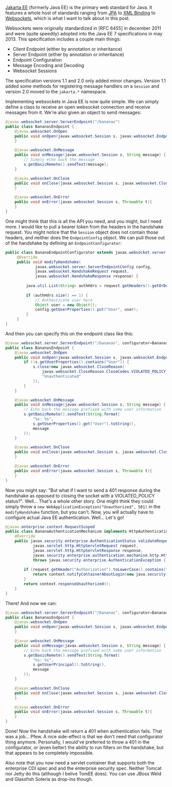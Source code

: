 [Jakarta EE] (formerly Java EE) is the primary web standard for Java.
It features a whole host of standards ranging from [JPA](Jakarta-EE-8-Persistence) to [XML Binding](Jakarta-EE-8-Bind) to
[Websockets](Jakarta-EE-8-WebSocket), which is what I want to talk about in this post.

Websockets were originally standardized in [RFC 6455] in december 2011 and were (quite speedily) adopted into the Java EE 7
specifications in may 2013. This specification includes a couple main things:

* Client Endpoint (either by annotation or inheritance)
* Server Endpoint (either by annotation or inheritance)
* Endpoint Configuration
* Message Encoding and Decoding
* Websocket Sessions

The specification versions 1.1 and 2.0 only added minor changes.
Version 1.1 added some methods for registering message handlers on a `Session` and version 2.0 moved to the `jakarta.*` namespace.

Implementing websockets in Java EE is now quite simple.
We can simply define a class to receive an open websocket connection and receive messages from it. We're also given an object to send messages:

```java
@javax.websocket.server.ServerEndpoint("/bananas")
public class BananasEndpoint {
    @javax.websocket.OnOpen
    public void onOpen(javax.websocket.Session s, javax.websocket.EndpointConfig endpointConfig) {
    }

    @javax.websocket.OnMessage
    public void onMessage(javax.websocket.Session s, String message) {
        // Simply echo back the message
        s.getBasicRemote().sendText(message);
    }

    @javax.websocket.OnClose
    public void onClose(javax.websocket.Session s, javax.websocket.CloseReason reason) {
    }

    @javax.websocket.OnError
    public void onError(javax.websocket.Session s, Throwable t){
    }
}
```

One might think that this is all the API you need, and you might, but I need more.
I would like to pull a bearer token from the headers in the handshake request.
You might notice that the `Session` object does not contain those headers, and neither does the `EndpointConfig` object.
We can pull those out of the handshake by defining an `EndpointConfigurator`:

```java
public class BananaEndpointConfigurator extends javax.websocket.server.ServerEndpointConfig.Configurator {
     @Override
     public void modifyHandshake(
             javax.websocket.server.ServerEndpointConfig config,
             javax.websocket.HandshakeRequest request,
             javax.websocket.HandshakeResponse response) {
         
         java.util.List<String> authHdrs = request.getHeaders().getOrDefault("Authorization", new java.util.ArrayList<>());
         
         if (authHdrs.size() == 1) {
             // Authenticate user here
             Object user = new Object();
             config.getUserProperties().put("User", user);
         }
     }
}
```

And then you can specify this on the endpoint class like this:

```java
@javax.websocket.server.ServerEndpoint("/bananas", configurator=BananasEndpointConfigurator.class)
public class BananasEndpoint {
    @javax.websocket.OnOpen
    public void onOpen(javax.websocket.Session s, javax.websocket.EndpointConfig endpointConfig) {
        if (!s.getUserProperties().contains("User")) {
            s.close(new javax.websocket.CloseReason(
                javax.websocket.CloseReason.CloseCodes.VIOLATED_POLICY,
                "Unauthenticated"
            ));
        }
    }

    @javax.websocket.OnMessage
    public void onMessage(javax.websocket.Session s, String message) {
        // Echo back the message prefixed with some user information
        s.getBasicRemote().sendText(String.format(
            "%s: %s",
            s.getUserProperties().get("User").toString(),
            message
        ));
    }

    @javax.websocket.OnClose
    public void onClose(javax.websocket.Session s, javax.websocket.CloseReason reason) {
    }

    @javax.websocket.OnError
    public void onError(javax.websocket.Session s, Throwable t){
    }
}
```

Now you might say: "But what if I want to send a 401 response during the handshake as opposed to closing the
socket with a VIOLATED_POLICY status?".
Well... That's a whole other story.
One might think they could simply throw a `new WebApplicationException("Unauthorized", 501)` in the `modifyHandshake` function,
but you can't.
Now, you will actually have to configure actual Java EE authentication.
Well... Let's go!

```java
@javax.enterprise.context.RequestScoped
public class BananaAuthenticationMechanism implements HttpAuthenticationMechanism {
    @Override
    public javax.security.enterprise.AuthenticationStatus validateRequest(
            javax.servlet.http.HttpServletRequest request,
            javax.servlet.http.HttpServletResponse response,
            javax.security.enterprise.authentication.mechanism.http.HttpMessageContext context)
            throws javax.security.enterprise.AuthenticationException {
        
        if (request.getHeader("Authorization").toLowerCase().contains("banana")) {
            return context.notifyContainerAboutLogin(new java.security.Identity("BananaUser"));
        }
        return context.responseUnauthorized();
    }
}
```

There! And now we can:

```java
@javax.websocket.server.ServerEndpoint("/bananas", configurator=BananasEndpointConfigurator.class)
public class BananasEndpoint {
    @javax.websocket.OnOpen
    public void onOpen(javax.websocket.Session s, javax.websocket.EndpointConfig endpointConfig) {
    }

    @javax.websocket.OnMessage
    public void onMessage(javax.websocket.Session s, String message) {
        // Echo back the message prefixed with some user information
        s.getBasicRemote().sendText(String.format(
            "%s: %s",
            s.getUserPrincipal().toString(),
            message
        ));
    }

    @javax.websocket.OnClose
    public void onClose(javax.websocket.Session s, javax.websocket.CloseReason reason) {
    }

    @javax.websocket.OnError
    public void onError(javax.websocket.Session s, Throwable t){
    }
}
```

Done! Now the handshake will return a 401 when authentication fails. That was a job... Pfew.
A nice side-effect is that we don't need that configurator thing anymore.
Personally, I would've preferred to throw a 401 in the configurator, or (even better) the ability
to run filters on the handshake, but that appears to be completely impossible.

Also note that you now need a servlet container that supports both the enterprise CDI spec and
and the enterprise security spec. Neither Tomcat nor Jetty do this (although I belive TomEE does).
You can use JBoss Weld and Glassfish Soteria as drop-ins though.

[Jakarta EE]: https://jakarta.ee/
[Jakarta EE 8]: https://jakarta.ee/specifications/platform/8/
[Jakarta-EE-8-Persistence]: https://jakarta.ee/specifications/persistence/2.2/
[Jakarta-EE-8-Bind]: https://jakarta.ee/specifications/xml-binding/2.3/
[Jakarta-EE-8-WebSocket]: https://jakarta.ee/specifications/websocket/1.1/

[RC 6455]: https://tools.ietf.org/html/rfc6455

